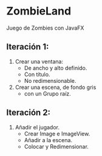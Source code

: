 # ZombieLand
Juego de Zombies con JavaFX

## Iteración 1:
1. Crear una ventana:
	* De ancho y alto definido.
	* Con título.
	* No redimensionable.
2. Crear una escena, de fondo gris
	* con un Grupo raíz.
	
## Iteración 2:
1. Añadir el jugador.
	* Crear Image e ImageView.
	* Añadir a la escena.
	* Colocar y Redimensionar. 

